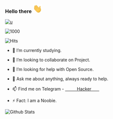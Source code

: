 ### Hello there <img src="https://raw.githubusercontent.com/ABSphreak/ABSphreak/master/gifs/Hi.gif" width="30px">

[![u](https://img.shields.io/badge/ㅤㅤㅤㅤ∪ᚺӃᚺ𐌈шᚺㅤㅤㅤㅤㅤㅤㅤ-48385f?style=flat&logo=telegram)](https://t.me/the_noobhacker)

<p align="left"> <img src="https://komarev.com/ghpvc/?=Views&color=blue&style=plastic" alt="1000" /> </p>

![   Hits  ](https://hits.seeyoufarm.com/api/count/incr/badge.svg?url=https://github.com/unknown-01-hacker/)

- 🔭 I’m currently studying.

- 👬 I’m looking to collaborate on Project.

- 👀 I’m looking for help with Open Source.

- 💬 Ask me about anything, always ready to help.

- 📫 Find me on Telegram - [ㅤㅤㅤHackerㅤㅤ](http://t.me/nH_pMbot)

- ⚡ Fact: I am a Noobie.

![Github Stats](https://github-readme-stats.vercel.app/api?username=unknown-01-hacker&show_icons=false&title_color=fff&icon_color=79ff97&text_color=9f9f9f&bg_color=151515)
